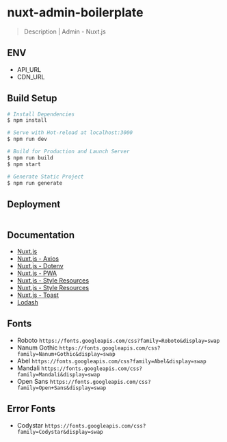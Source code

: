 # nuxt-admin-boilerplate

> Description | Admin - Nuxt.js

## ENV

* API_URL
* CDN_URL

## Build Setup

``` bash
# Install Dependencies
$ npm install

# Serve with Hot-reload at localhost:3000
$ npm run dev

# Build for Production and Launch Server
$ npm run build
$ npm start

# Generate Static Project
$ npm run generate
```

## Deployment

```bash
```


## Documentation

* [Nuxt.js](https://nuxtjs.org)
* [Nuxt.js - Axios](https://axios.nuxtjs.org/usage)
* [Nuxt.js - Dotenv](https://github.com/nuxt-community/dotenv-module)
* [Nuxt.js - PWA](https://github.com/nuxt-community/pwa-module)
* [Nuxt.js - Style Resources](https://github.com/nuxt-community/style-resources-module)
* [Nuxt.js - Style Resources](https://github.com/nuxt-community/style-resources-module)
* [Nuxt.js - Toast](https://github.com/nuxt-community/modules/tree/master/packages/toast)
* [Lodash](https://lodash.com/)


## Fonts

* Roboto `https://fonts.googleapis.com/css?family=Roboto&display=swap`
* Nanum Gothic `https://fonts.googleapis.com/css?family=Nanum+Gothic&display=swap`
* Abel `https://fonts.googleapis.com/css?family=Abel&display=swap`
* Mandali `https://fonts.googleapis.com/css?family=Mandali&display=swap`
* Open Sans `https://fonts.googleapis.com/css?family=Open+Sans&display=swap`


## Error Fonts

* Codystar `https://fonts.googleapis.com/css?family=Codystar&display=swap`
